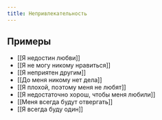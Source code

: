 ```yaml
---
title: Непривлекательность
---
```

## Примеры
- [[Я недостин любви]]
- [[Я не могу никому нравиться]]
- [[Я неприятен другим]]
- [[До меня никому нет дела]]
- [[Я плохой, поэтому меня не любят]]
- [[Я недостаточно хорош, чтобы меня любили]]
- [[Меня всегда будут отвергать]]
- [[Я всегда буду один]]
